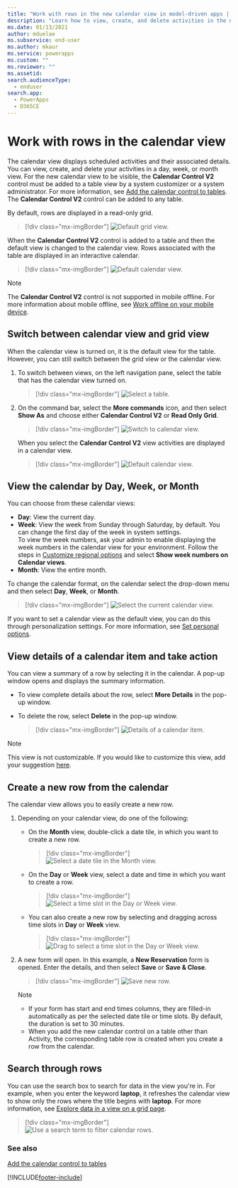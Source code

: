 ```yaml
---
title: "Work with rows in the new calendar view in model-driven apps | MicrosoftDocs"
description: "Learn how to view, create, and delete activities in the new calendar view."
ms.date: 01/13/2021
author: mduelae
ms.subservice: end-user
ms.author: mkaur
ms.service: powerapps
ms.custom: ""
ms.reviewer: ""
ms.assetid: 
search.audienceType: 
  - enduser
search.app: 
  - PowerApps
  - D365CE
---
```


# Work with rows in the calendar view

The calendar view displays scheduled activities and their associated details. You can view, create, and delete your activities in a day, week, or month view. For the new calendar view to be visible, the **Calendar Control V2** control must be added to a table view by a system customizer or a system administrator. For more information, see [Add the calendar control to tables](../maker/model-driven-apps/add-calendar-control.md). The **Calendar Control V2** control can be added to any table.

By default, rows are displayed in a read-only grid. 

> [!div class="mx-imgBorder"]
> ![Default grid view.](media/default-grid-view-1.png "Default grid view") 


When the **Calendar Control V2** control is added to a table and then the default view is changed to the calendar view. Rows associated with the table are displayed in an interactive calendar.

> [!div class="mx-imgBorder"]
> ![Default calendar view.](media/cal-view.png "Default calendar view") 

> [!NOTE]
> The **Calendar Control V2** control is not supported in mobile offline. For more information about mobile offline, see [Work offline on your mobile device](/dynamics365/mobile-app/work-in-offline-mode).

## Switch between calendar view and grid view

When the calendar view is turned on, it is the default view for the table. However, you can still switch between the grid view or the calendar view.

1. To switch between views, on the left navigation pane, select the table that has the calendar view turned on.

   > [!div class="mx-imgBorder"]
   > ![Select a table.](media/cal-view-1.png "Select a table") 

2.  On the command bar, select the **More commands** icon, and then select **Show As** and choose either **Calendar Control V2** or **Read Only Grid**.

    > [!div class="mx-imgBorder"]
    > ![Switch to calendar view.](media/switch-calendar-view-1.png "Switch to calendar view") 

    When you select the **Calendar Control V2** view activities are displayed in a calendar view.

    > [!div class="mx-imgBorder"]
    > ![Default calendar view.](media/cal-view.png "Default calendar view") 

## View the calendar by Day, Week, or Month

You can choose from these calendar views:

- **Day**: View the current day.
- **Week**: View the week from Sunday through Saturday, by default. You can change the first day of the week in system settings.<br/>To view the week numbers, ask your admin to enable displaying the week numbers in the calendar view for your environment. Follow the steps in [Customize regional options](/power-platform/admin/customize-regional-options-admins) and select **Show week numbers on Calendar views**.
- **Month**: View the entire month.

To change the calendar format, on the calendar select the drop-down menu and then select **Day**, **Week**, or **Month**.

 > [!div class="mx-imgBorder"]
 > ![Select the current calendar view.](media/cal-nav-bar-1.png "Select the current calendar view") 


If you want to set a calendar view as the default view, you can do this through personalization settings. For more information, see [Set personal options](./set-personal-options.md#activities-tab-options).

## View details of a calendar item and take action

You can view a summary of a row by selecting it in the calendar. A pop-up window opens and displays the summary information.

- To view complete details about the row, select **More Details** in the pop-up window.

- To delete the row, select **Delete** in the pop-up window.

  > [!div class="mx-imgBorder"]
  > ![Details of a calendar item.](media/details-pop-up-1.png "Details of a calendar item") 

> [!NOTE]
> This view is not customizable. If you would like to customize this view, add your suggestion [here](https://ideas.powerapps.com).

## Create a new row from the calendar

The calendar view allows you to easily create a new row.

1.  Depending on your calendar view, do one of the following:

    - On the **Month** view, double-click a date tile, in which you want to create a new row.
    
      > [!div class="mx-imgBorder"]
      > ![Select a date tile in the Month view.](media/date-tile-1.png "Select a date tile in the Month view")

    - On the **Day** or **Week** view, select a date and time in which you want to create a row.
   
      > [!div class="mx-imgBorder"]
      > ![Select a time slot in the Day or Week view.](media/time-slot-1.png "Select a time slot in the Day or Week view") 
    
    - You can also create a new row by selecting and dragging across time slots in **Day** or **Week** view.
    
       > [!div class="mx-imgBorder"]
       > ![Drag to select a time slot in the Day or Week view.](media/new-calendar-item.gif "Drag to select a time slot in the Day or Week view") 

2. A new form will open. In this example, a **New Reservation** form is opened. Enter the details, and then select **Save** or **Save & Close**. 

    > [!div class="mx-imgBorder"]
    > ![Save new row.](media/save-new-res.png "Save new row") 

    > [!NOTE]
    > - If your form has start and end times columns, they are filled-in automatically as per the selected date tile or time slots. By default, the duration is set to 30 minutes.
    > - When you add the new calendar control on a table other than Activity, the corresponding table row is created when you create a row from the calendar.
    

## Search through rows

You can use the search box to search for data in the view you're in. For example, when you enter the keyword **laptop**, it refreshes the calendar view to show only the rows where the title begins with **laptop**. For more information, see [Explore data in a view on a grid page](grid-filters.md).

> [!div class="mx-imgBorder"]
> ![Use a search term to filter calendar rows.](media/search-cal.png "Use a search term to filter calendar rows")

### See also

[Add the calendar control to tables](../maker/model-driven-apps/add-calendar-control.md)


[!INCLUDE[footer-include](../includes/footer-banner.md)]

